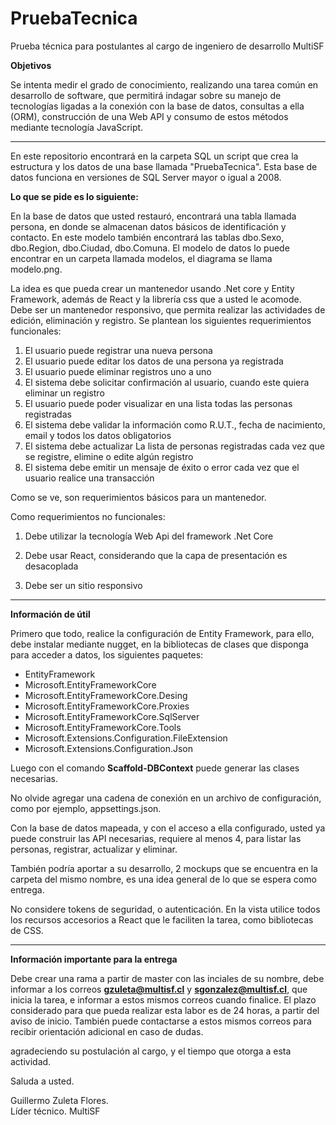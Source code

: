 # PruebaTecnica
Prueba técnica para postulantes al cargo de ingeniero de desarrollo MultiSF

**Objetivos**

Se intenta medir el grado de conocimiento, realizando una tarea común en desarrollo de software, que permitirá indagar sobre su manejo de tecnologías ligadas a la conexión con la base de datos, consultas a ella (ORM), construcción de una Web API y consumo de estos métodos mediante tecnología JavaScript.

***
En este repositorio encontrará en la carpeta SQL un script que crea la estructura y los datos de una base llamada "PruebaTecnica". Esta base de datos funciona en versiones de SQL Server mayor o igual a 2008.

**Lo que se pide es lo siguiente:**

En la base de datos que usted restauró, encontrará una tabla llamada persona, en donde se almacenan datos básicos de identificación y contacto. En este modelo también encontrará las tablas dbo.Sexo, dbo.Region, dbo.Ciudad, dbo.Comuna. El modelo de datos lo puede encontrar en un carpeta llamada modelos, el diagrama se llama modelo.png.

La idea es que pueda crear un mantenedor usando .Net core y Entity Framework, además de React y la librería css que a usted le acomode. Debe ser un mantenedor responsivo, que permita realizar las actividades de edición, eliminación y registro. Se plantean los siguientes requerimientos funcionales:

1. El usuario puede registrar una nueva persona
2. El usuario puede editar los datos de una persona ya registrada
3. El usuario puede eliminar registros uno a uno
4. El sistema debe solicitar confirmación al usuario, cuando este quiera eliminar un registro
5. El usuario puede poder visualizar en una lista todas las personas registradas
6. El sistema debe validar la información como R.U.T., fecha de nacimiento, email y todos los datos obligatorios
7. El sistema debe actualizar La lista de personas registradas cada vez que se registre, elimine o edite algún registro
8. El sistema debe emitir un mensaje de éxito o error cada vez que el usuario realice una transacción

Como se ve, son requerimientos básicos para un mantenedor.

Como requerimientos no funcionales:

1. Debe utilizar la tecnología Web Api del framework .Net Core

2. Debe usar React, considerando que la capa de presentación es desacoplada

3. Debe ser un sitio responsivo

***
**Información de útil**

Primero que todo, realice la configuración de Entity Framework, para ello, debe instalar  mediante nugget, en la bibliotecas de clases que disponga para acceder a datos, los siguientes paquetes:

- EntityFramework
- Microsoft.EntityFrameworkCore
- Microsoft.EntityFrameworkCore.Desing
- Microsoft.EntityFrameworkCore.Proxies
- Microsoft.EntityFrameworkCore.SqlServer
- Microsoft.EntityFrameworkCore.Tools
- Microsoft.Extensions.Configuration.FileExtension
- Microsoft.Extensions.Configuration.Json

Luego con el comando **Scaffold-DBContext** puede generar las clases necesarias.

No olvide agregar una cadena de conexión en un archivo de configuración, como por ejemplo, appsettings.json.

Con la base de datos mapeada, y con el acceso a ella configurado, usted ya puede construir las API necesarias, requiere al menos 4, para listar las personas, registrar, actualizar y eliminar.

También podría aportar a su desarrollo, 2 mockups que se encuentra en la carpeta del mismo nombre, es una idea general de lo que se espera como entrega.

No considere tokens de seguridad, o autenticación. En la vista utilice todos los recursos accesorios a React que le faciliten la tarea, como bibliotecas de CSS.

***
**Información importante para la entrega**

Debe crear una rama a partir de master con las inciales de su nombre, debe informar a los correos **gzuleta@multisf.cl** y **sgonzalez@multisf.cl**, que inicia la tarea, e informar a estos mismos correos cuando finalice. El plazo considerado para que pueda realizar esta labor es de 24 horas, a partir del aviso de inicio. También puede contactarse a estos mismos correos para recibir orientación adicional en caso de dudas.

agradeciendo su postulación al cargo, y el tiempo que otorga a esta actividad.

Saluda a usted.

Guillermo Zuleta Flores.<br/>
Líder técnico. MultiSF
